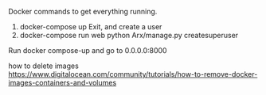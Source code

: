 Docker commands to get everything running.
1. docker-compose up
Exit, and create a user
2. docker-compose run web python Arx/manage.py createsuperuser

Run docker compose-up and go to 0.0.0.0:8000

how to delete images
https://www.digitalocean.com/community/tutorials/how-to-remove-docker-images-containers-and-volumes
